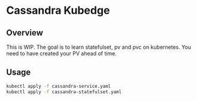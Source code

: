 # Cassandra Kubedge

## Overview

This is WIP. The goal is to learn statefulset, pv and pvc on kubernetes.
You need to have created your PV ahead of time.

## Usage

```bash
kubectl apply -f cassandra-service.yaml
kubectl apply -f cassandra-statefulset.yaml
```

